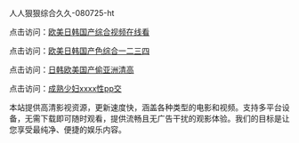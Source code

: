 人人狠狠综合久久-080725-ht

点击访问：<a href="https://bered.pages.dev/">欧美日韩国产综合视频在线看</a>

点击访问：<a href="https://rtj-3zo.pages.dev/">欧美日韩国产色综合一二三四</a>

点击访问：<a href="https://vassv.pages.dev/">日韩欧美国产偷亚洲清高</a>

点击访问：<a href="https://gsd-agv.pages.dev/">成熟少妇xxxx性pp交</a>

本站提供高清影视资源，更新速度快，涵盖各种类型的电影和视频。支持多平台设备，无需下载即可随时观看，提供流畅且无广告干扰的观影体验。我们的目标是让您享受最纯净、便捷的娱乐内容。

<span style="display:none;">[Canonical link](https://github.com/chan20250708/chan10 ）</span>

